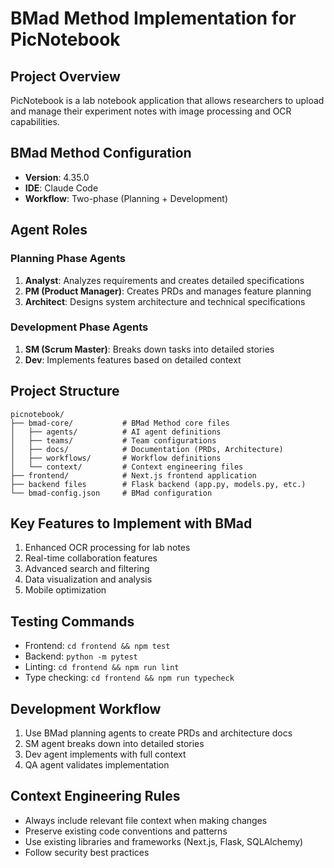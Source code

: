 # BMad Method Implementation for PicNotebook

## Project Overview
PicNotebook is a lab notebook application that allows researchers to upload and manage their experiment notes with image processing and OCR capabilities.

## BMad Method Configuration
- **Version**: 4.35.0
- **IDE**: Claude Code
- **Workflow**: Two-phase (Planning + Development)

## Agent Roles

### Planning Phase Agents
1. **Analyst**: Analyzes requirements and creates detailed specifications
2. **PM (Product Manager)**: Creates PRDs and manages feature planning
3. **Architect**: Designs system architecture and technical specifications

### Development Phase Agents
1. **SM (Scrum Master)**: Breaks down tasks into detailed stories
2. **Dev**: Implements features based on detailed context

## Project Structure
```
picnotebook/
├── bmad-core/           # BMad Method core files
│   ├── agents/          # AI agent definitions
│   ├── teams/           # Team configurations
│   ├── docs/            # Documentation (PRDs, Architecture)
│   ├── workflows/       # Workflow definitions
│   └── context/         # Context engineering files
├── frontend/            # Next.js frontend application
├── backend files        # Flask backend (app.py, models.py, etc.)
└── bmad-config.json     # BMad configuration
```

## Key Features to Implement with BMad
1. Enhanced OCR processing for lab notes
2. Real-time collaboration features
3. Advanced search and filtering
4. Data visualization and analysis
5. Mobile optimization

## Testing Commands
- Frontend: `cd frontend && npm test`
- Backend: `python -m pytest`
- Linting: `cd frontend && npm run lint`
- Type checking: `cd frontend && npm run typecheck`

## Development Workflow
1. Use BMad planning agents to create PRDs and architecture docs
2. SM agent breaks down into detailed stories
3. Dev agent implements with full context
4. QA agent validates implementation

## Context Engineering Rules
- Always include relevant file context when making changes
- Preserve existing code conventions and patterns
- Use existing libraries and frameworks (Next.js, Flask, SQLAlchemy)
- Follow security best practices